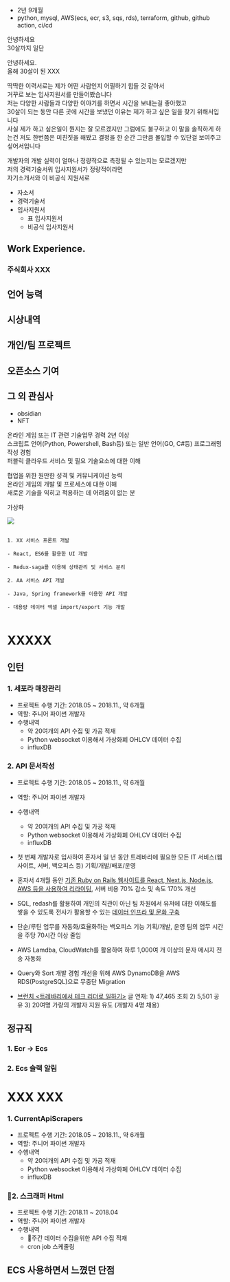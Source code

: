 
- 2년 9개월
- python, mysql, AWS(ecs, ecr, s3, sqs, rds), terraform, github, github action, ci/cd

안녕하세요  
30살까지 일단 


안녕하세요.  
올해 30살이 된 XXX

딱딱한 이력서로는 제가 어떤 사람인지 어필하기 힘들 것 같아서  
거꾸로 보는 입사지원서를 만들어봤습니다  
저는 다양한 사람들과 다양한 이야기를 하면서 시간을 보내는걸 좋아했고  
30살이 되는 동안 다른 곳에 시간을 보냈던 이유는 제가 하고 싶은 일을 찾기 위해서입니다  
사실 제가 하고 싶은일이 뭔지는 잘 모르겠지만 그럼에도 불구하고 이 말을 솔직하게 하는건 저도 한번쯤은 미친짓을 해봤고 결정을 한 순간 그만큼 몰입할 수 있단걸 보여주고 싶어서입니다

개발자의 개발 실력이 얼마나 정량적으로 측정될 수 있는지는 모르겠지만  
저의 경력기술서워 입사지원서가 정량적이라면  
자기소개서와 이 비공식 지원서로 


- 자소서
- 경력기술서
- 입사지원서
	- 표 입사지원서
	- 비공식 입사지원서 


## Work Experience.

### 주식회사 XXX

## 언어 능력

## 시상내역

## 개인/팀 프로젝트

## 오픈소스 기여

## 그 외 관심사

- obsidian 
- NFT



온라인 게임 또는 IT 관련 기술업무 경력 2년 이상  
스크립트 언어(Python, Powershell, Bash등) 또는 일반 언어(GO, C#등) 프로그래밍 작성 경험  
퍼블릭 클라우드 서비스 및 필요 기술요소에 대한 이해  


협업을 위한 원만한 성격 및 커뮤니케이션 능력  
온라인 게임의 개발 및 프로세스에 대한 이해  
새로운 기술을 익히고 적용하는 데 어려움이 없는 분

가상화


![](https://i.imgur.com/qrjStdu.png)




```

1. XX 서비스 프론트 개발

- React, ES6를 활용한 UI 개발

- Redux-saga를 이용해 상태관리 및 서비스 분리

2. AA 서비스 API 개발

- Java, Spring framework를 이용한 API 개발

- 대용량 데이터 엑셀 import/export 기능 개발


```
# XXXXX

## 인턴

### 1. 세포라 매장관리

- 프로젝트 수행 기간: 2018.05 ~ 2018.11., 약 6개월
- 역할: 주니어 파이썬 개발자 
- 수행내역
	- 약 20여개의 API 수집 및 가공 적재 
	- Python websocket  이용해서  가상화폐 OHLCV 데이터 수집
	- influxDB

### 2. API 문서작성
- 프로젝트 수행 기간: 2018.05 ~ 2018.11., 약 6개월
- 역할: 주니어 파이썬 개발자 
- 수행내역
	- 약 20여개의 API 수집 및 가공 적재 
	- Python websocket  이용해서  가상화폐 OHLCV 데이터 수집
	- influxDB


- 첫 번째 개발자로 입사하여 혼자서 일 년 동안 트레바리에 필요한 모든 IT 서비스(웹사이트, 서버, 백오피스 등) 기획/개발/배포/운영
- 혼자서 4개월 동안 [기존 Ruby on Rails 웹사이트를 React, Next.js, Node.js, AWS 등을 사용하여 리라이팅](https://wonny.space/writing/work/rewriting), 서버 비용 70% 감소 및 속도 170% 개선
- SQL, redash를 활용하여 개인의 직관이 아닌 팀 차원에서 유저에 대한 이해도를 쌓을 수 있도록 전사가 활용할 수 있는 [데이터 인프라 및 문화 구축](https://wonny.space/writing/work/make-data-team)
- 단순/루틴 업무를 자동화/효율화하는 백오피스 기능 기획/개발, 운영 팀의 업무 시간을 주당 70시간 이상 줄임
- AWS Lamdba, CloudWatch를 활용하여 하루 1,000여 개 이상의 문자 메시지 전송 자동화
- Query와 Sort 개발 경험 개선을 위해 AWS DynamoDB을 AWS RDS(PostgreSQL)으로 무중단 Migration
- [브런치 <트레바리에서 테크 리더로 일하기>](https://brunch.co.kr/magazine/startupwork) 글 연재: 1) 47,465 조회 2) 5,501 공유 3) 20여명 가량의 개발자 지원 유도 (개발자 4명 채용)

## 정규직
### 1. Ecr -> Ecs
### 2. Ecs 슬랙 알림
	

# XXX XXX


### 1. CurrentApiScrapers

- 프로젝트 수행 기간: 2018.05 ~ 2018.11., 약 6개월
- 역할: 주니어 파이썬 개발자 
- 수행내역
	- 약 20여개의 API 수집 및 가공 적재 
	- Python websocket  이용해서  가상화폐 OHLCV 데이터 수집
	- influxDB 


### 2. 스크래퍼 Html
- 프로젝트 수행 기간: 2018.11 ~ 2018.04
- 역할: 주니어 파이썬 개발자 
- 수행내역
	- 주간 데이터 수집을위한  API 수집 적재 
	-  cron job 스케줄링 



## ECS 사용하면서 느꼈던 단점
